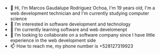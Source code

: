- 👋 Hi, I’m Marcos Gaudalupe Rodriguez Ochoa, I'm 19 years old, I'm a web development technician and I'm currently studying computer science
- 👀 I’m interested in software development and technology
- 🌱 I’m currently learning software and web develomenpt
- 💞️ I’m looking to collaborate on a software company since I have little experience in the web development side
- 📫 How to reach me, my phone number is +528127319923

<!---
MarcosgRodriguezo/MarcosgRodriguezo is a ✨ special ✨ repository because its `README.md` (this file) appears on your GitHub profile.
You can click the Preview link to take a look at your changes.
--->
